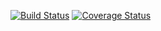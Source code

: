 [![Build Status](https://travis-ci.org/Zwartpet/swagger-mocker.svg?branch=master)](https://travis-ci.org/Zwartpet/swagger-mocker)
[![Coverage Status](https://coveralls.io/repos/github/Zwartpet/swagger-mocker/badge.svg?branch=master)](https://coveralls.io/github/Zwartpet/swagger-mocker?branch=master)